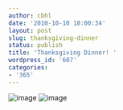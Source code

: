 ```yaml
---
author: cbhl
date: '2010-10-10 18:00:34'
layout: post
slug: thanksgiving-dinner
status: publish
title: 'Thanksgiving Dinner! '
wordpress_id: '607'
categories:
- '365'
---
```


![image](http://blog.azuresky.ca/blog/wp-content/uploads/2010/10/wpid-IMG_20101010_175806.jpg)
![image](http://blog.azuresky.ca/blog/wp-content/uploads/2010/10/wpid-IMG_20101010_175835.jpg)

